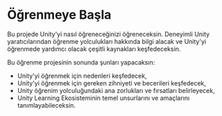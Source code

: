 # Öğrenmeye Başla

Bu projede Unity'yi nasıl öğreneceğinizi öğreneceksin. Deneyimli Unity yaratıcılarından öğrenme yolculukları hakkında bilgi alacak ve Unity'yi öğrenmede yardımcı olacak çeşitli kaynakları keşfedeceksin.

Bu öğrenme projesinin sonunda şunları yapacaksın: 
- Unity'yi öğrenmek için nedenleri keşfedecek,
- Unity'yi öğrenmek için gereken zihniyeti ve becerileri keşfedecek,
- Unity öğrenim yolculuğundaki ana zorlukları ve fırsatları belirleyecek,
- Unity Learning Ekosisteminin temel unsurlarını ve amaçlarını tanımlayabileceksin.
